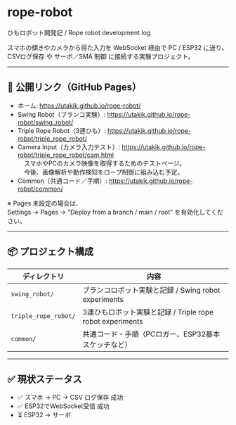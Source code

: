 # rope-robot
ひもロボット開発記 / Rope robot development log

スマホの傾きやカメラから得た入力を WebSocket 経由で PC / ESP32 に送り、  
CSVログ保存 や サーボ／SMA 制御 に接続する実験プロジェクト。

---

## 🔗 公開リンク（GitHub Pages）

- ホーム: https://utakik.github.io/rope-robot/  
- Swing Robot（ブランコ実験）: https://utakik.github.io/rope-robot/swing_robot/  
- Triple Rope Robot（3連ひも）: https://utakik.github.io/rope-robot/triple_rope_robot/  
- Camera Input（カメラ入力テスト）: https://utakik.github.io/rope-robot/triple_rope_robot/cam.html  
　スマホやPCのカメラ映像を取得するためのテストページ。  
　今後、画像解析や動作検知をロープ制御に組み込む予定。  
- Common（共通コード／手順）: https://utakik.github.io/rope-robot/common/  

※ Pages 未設定の場合は、  
Settings → Pages → “Deploy from a branch / main / root” を有効化してください。

---

## 📦 プロジェクト構成

| ディレクトリ | 内容 |
|---------------|------|
| `swing_robot/` | ブランコロボット実験と記録 / Swing robot experiments |
| `triple_rope_robot/` | 3連ひもロボット実験と記録 / Triple rope robot experiments |
| `common/` | 共通コード・手順（PCロガー、ESP32基本スケッチなど） |

---

## ✅ 現状ステータス

- ✅ スマホ → PC → CSV ログ保存 成功  
- ✅ ESP32でWebSocket受信 成功  
- ⏳ ESP32 → サーボ
